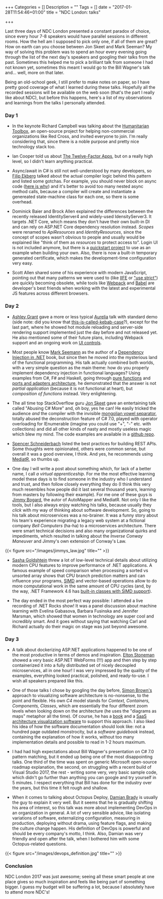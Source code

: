 +++
Categories = []
Description = ""
Tags = []
date = "2017-01-28T11:54:46+01:00"
title = "NDC London: talks"

+++

Last three days of NDC London presented a constant paradox of choice, since every hour 7-8 speakers would have parallel sessions in different rooms. How the hell am I supposed to pick only one, if all of them are great? How on earth can you choose between Jon Skeet and Mark Seeman? My way of solving this problem was to spend an hour every evening going through the list of the next day's speakers and googling their talks from the past. Sometimes this helped me to pick a brilliant talk from someone I had not known yet, sometimes this meant I would go to the Bill Wagner's talk and... well, more on that later.

Being an old-school geek, I still prefer to make notes on paper, so I have pretty good coverage of what I learned during these talks. Hopefully all the recorded sessions will be available on the web soon (that's the part I really like about NDC), but before this happens, here's a list of my observations and learnings from the talks I personally attended.

### Day 1

* In the keynote Richard Campbell was talking about the [Humanitarian Toolbox](http://www.htbox.org/), an open-source project for helping non-commercial organizations like Red Cross, and invited everyone to join. I'm really considering that, since there is a noble purpose and pretty nice technology stack too.

* Ian Cooper told us about [The Twelve-Factor Apps](https://12factor.net/), but on a really high level, so I didn't learn anything practical.

* Async/await in C# is still not well-understood by many developers, so [Filip Ekberg](http://www.filipekberg.se/) talked about the actual compiler logic behind this pattern and listed some gotchas. For example, you should never block on async code ([here is why](http://blog.stephencleary.com/2012/07/dont-block-on-async-code.html)) and it's better to avoid too many nested async method calls, because a compiler will create and instantiate a genereated state-machine class for each one, so there is some overhead.

* Dominick Baier and Brock Allen explained the differences between the recently released IdentityServer4 and widely-used IdensityServer3. It targets .NET Core, which means they don't have their own built-in DI and can rely on ASP.NET Core dependency resolution instead. *Scopes* were renamed to *ApiResources* and *IdentityResources*, since the concept of scopes wasn't obvious to people and usually would be explained like "think of them as *resources* to protect access to". Login UI is not included anymore, but there is a [quickstart project](https://github.com/IdentityServer/IdentityServer4.Quickstart.UI) to use as an example when building your own. Also, there is now a built-in temporary generated certificate, which makes the development-time configuration very easy.

* Scott Allen shared some of his experience with modern JavaScript, pointing out that many patterns we were used to (like [IIFE](https://en.wikipedia.org/wiki/Immediately-invoked_function_expression) or ["use strict"](https://developer.mozilla.org/en-US/docs/Web/JavaScript/Reference/Strict_mode)) are quickly becoming obsolete, while tools like [Webpack](https://webpack.github.io/) and [Babel](https://babeljs.io/) are developer's best friends when working with the latest and experimental JS features across different browsers.

### Day 2

* [Ashley Grant](https://aurelia.ninja/) gave a more or less typical [Aurelia](http://aurelia.io/) talk with standard demo (side note: did you know that [this-is-called-kebab-case](http://wiki.c2.com/?KebabCase)?), except for the last part, where he showed hot module reloading and server-side rendering support implemented just the day before and not released yet. He also mentioned some of their future plans, including Webpack support and an ongoing work on [UI controls](http://eisenbergeffect.bluespire.com/aurelia-interface-update/).

* Most people know [Mark Seemann](http://blog.ploeh.dk/) as the author of a [Dependency Injection in .NET](https://www.manning.com/books/dependency-injection-in-dot-net) book, but since then he moved into the mysterious land of the functional programming. His talk actually combined both worlds, with a very simple question as the main theme: how do you properly implement dependency injection in functional languages? Using examples from C#, F# and Haskell, going through [pure functions](https://en.wikipedia.org/wiki/Pure_function) and [ports and adapters architecture](http://blog.ploeh.dk/2016/03/18/functional-architecture-is-ports-and-adapters/), he demonstrated that the answer is not *partial application* (because it is not functional at heart), but *composition of functions* instead. Very enlightening.

* The all time top StackOverflow guru [Jon Skeet](http://stackoverflow.com/users/22656/jon-skeet) gave an entertaining talk called "Abusing C# More" and, oh boy, yes he can! He easily tricked the audience *and* the compiler with the invisible [mongolian vowel separator](https://codeblog.jonskeet.uk/2014/12/01/when-is-an-identifier-not-an-identifier-attack-of-the-mongolian-vowel-separator/), totally abused the deconstruction feature of C# 7.0, played with operator overloading for IEnumerable (imagine you could use "+", "-" etc. with collections) and did all other kinds of nasty and mostly useless magic which blew my mind. The code examples are available in a [github repo](https://github.com/jskeet/DemoCode).

* [Spencer Schneiderbach](https://schneids.net/) listed the best practices for building REST APIs. Some thoughts were opinionated, others were common sense, but overall it was a good overview, I think. And yes, he recommends using [MediatR](https://github.com/jbogard/MediatR), so thumbs up.

* One day I will write a post about something which, for lack of a better name, I call *a virtual apprenticeship*. For me the most effective learning model these days is to find someone in the industry who I understand and trust, and then follow closely everything they do (I think this very much resembles how people did it last several thousand years, learning from masters by following their example). For me one of these guys is [Jimmy Bogard](https://lostechies.com/jimmybogard/), the autor of AutoMapper and MediatR. Not only I like the tools, but I also always enjoy watching his talks, because usually they *click* with my way of thinking about software development. So, going to his talk about microservices was a no-brainer. It was a funny story about his team's experience migrating a legacy web system at a fictional company *Bell Computers* (ha-ha) to a microservices architecture. There were smart technical decisions and also many organizational quirks and impediments, which resulted in talking about the *Inverse Conway Maneuver* and Jimmy's own extension of Conway's Law.

{{< figure src="/images/jimmys_law.jpg" title="" >}}

* [Sasha Goldshtein](http://blogs.microsoft.co.il/sasha/) threw a lot of low-level technical details about utilizing modern CPU features to improve performance of .NET applications. A famous example of speed comparison when processing a sorted vs unsorted array shows that CPU branch prediction matters and can influence your programs, [SIMD](https://en.wikipedia.org/wiki/SIMD) and vector-based operations allow to do more computational work in the same amount of CPU cycles (and, by the way, .NET Framework 4.6 has [built-in classes with SIMD support](https://msdn.microsoft.com/en-us/library/dn879696)).

* The day ended in the most perfect way possible: I attended a live recording of .NET Rocks show! It was a panel discussion about machine learning with Evelina Gabasova, Barbara Fusinska and Jennifer Marsman, which showed that women in technology are super cool and incredibly smart. And it goes without saying that watching Carl and Richard actually do their magic on stage was just beyond awesome.

### Day 3

* A talk about dockerizing ASP.NET applications happened to be one of the most productive in terms of demos and inspiration. [Elton Stoneman](https://blog.sixeyed.com/) showed a very basic ASP.NET WebForms (!!!) app and then step by step containerized it into a fully distributed set of nicely decoupled microservices, all in one hour! I was very impressed by the quality of the examples, everything looked practical, polished, and ready-to-use. I wish all speakers prepared like this.

* One of those talks I chose by googling the day before, [Simon Brown's](http://simonbrown.je/) approach to visualizing software architecture is no-nonsense, to the point and flexible. His own *C4* model stands for *Context, Containers, Components, Classes*, which are essentially the four different zoom levels when looking down on the architecture (he uses the "diagrams as maps" metaphor all the time). Of course, he has a [book](https://leanpub.com/b/software-architecture) and a [SaaS architecture visualization software](https://structurizr.com/) to support this approach. I also liked his idea of how the software documentation should look like: not a hundred page outdated monstrocity, but a *software guidebook* instead, containing the explanation of how it works, without too many implementation details and possible to read in 1-2 hours maximum.

* I had had high expectations about Bill Wagner's presentation on C# 7.0 pattern matching, but it ended up being one of the most disappointing talks. One third of the time was spent on generic Microsoft open-source roadmap explanation, the second, on struggling with a recent build of Visual Studio 2017, the rest - writing some very, very basic sample code, which didn't go further than anything you can google and try yourself in 5 minutes. I respect everything that Bill has done for the industry over the years, but this time it felt rough and shallow.

* When it comes to talking about Octopus Deploy, [Damian Brady](https://damianbrady.com.au/) is usually the guy to explain it very well. But it seems that he is gradually shifting his area of interest, so this talk was more about implementing DevOps in an organization in general. A lot of very sensible advice, like isolating variations of software, externalizing configuration, measuring in production, deploying without drama, using feature flags, and making the culture change happen. His definition of DevOps is powerful and should be every company's motto, I think. Also, Damian was very friendly and open after the talk, when I bothered him with some Octopus-related questions.

{{< figure src="/images/devops_definition.jpg" title="" >}}

### Conclusion

NDC London 2017 was just awesome; seeing all these smart people at one place gives so much inspiration and feels like being part of something bigger. I guess my budget will be suffering a lot, because I absolutely have to attend more NDC's!